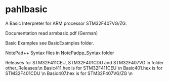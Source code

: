 # pahlbasic

A Basic Interpreter for ARM processor STM32F407VG/ZG. 

Documentation read armbasic.pdf (German)

Basic Examples see BasicExamples folder.

NotePad++ Syntax files in NotePadpp_Syntax folder

Releases for STM32F411CEU, STM32F401CDU and STM32F407VG in folder other_Releases:\n
Basic411.hex is for STM32F411CEU \n
Basic401.hex is for STM32F401CDU \n
Basic407.hex is for STM32F407VG/ZG \n
